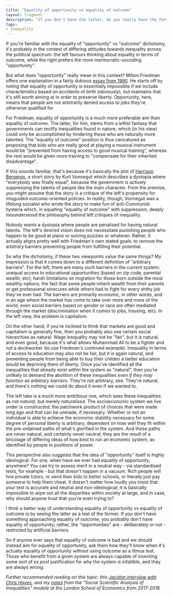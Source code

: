 ```yaml
---
title: "Equality of opportunity vs equality of outcome"
layout: fragment
description: "If you don't have the latter, do you really have the former?"
tags:
- inequality
---
```


If you're familiar with the equality of "opportunity" vs "outcome" dichotomy, it's probably in the context of differing attitudes towards inequality across the political spectrum: the left favours thinking about equality in terms of outcome, while the right prefers the more meritocratic-sounding "opportunity".

But what does "opportunity" really mean in this context? Milton Friedman offers one explanation in a fairly dubious [essay from 1990](https://www.hoover.org/research/what-does-created-equal-mean). He starts off by noting that equality of opportunity is essentially impossible if we include characteristics based on accidents of birth (obviously), but maintains that it's still worth aiming at in order to preserve liberty. Opportunity, here, means that people are not arbitrarily denied access to jobs they're otherwise qualified for.

For Friedman, equality of opportunity is a much more preferable aim than equality of _outcome_. The latter, for him, stems from a leftist fantasy that governments can rectify inequalities found in nature, which (in his view) could only be accomplished by hindering those who are naturally more talented. The "equality of outcome" position is thus caricatured as proposing that kids who are really good at playing a musical instrument would be "prevented from having access to good musical training", whereas the rest would be given more training to "compensate for their inherited disadvantage".

If this sounds familiar, that's because it's basically the plot of [Harrison Bergeron](http://www.tnellen.com/cybereng/harrison.html), a short story by Kurt Vonnegut which describes a dystopia where "everybody was finally equal", because the government is actively suppressing the talents of people like the main character. From the premise, you might assume that the story is a critique of the left's propensity for misguided outcome-oriented policies. In reality, though, Vonnegut was a lifelong socialist who wrote the story to make fun of anti-Communist hysteria which, in equating "equality of outcome" with suppression, deeply misunderstood the philosophy behind left critiques of inequality.

Nobody _wants_ a dystopia where people are penalised for having natural talents. The left's desired vision does not necessitate punishing people who happen to be good at piano or solving puzzles or whatever. Rather, it actually aligns pretty well with Friedman's own stated goals: to remove the arbitrary barriers preventing people from fulfilling their potential.

So why the dichotomy, if these two viewpoints value the same things? My impression is that it comes down to a different definition of "arbitrary barriers". For the left, there are many such barriers in the current system: unequal access to educational opportunities (based on zip code, parental wealth, etc); harsh limitations on migration for those born outside the most wealthy nations; the fact that some people inherit wealth from their parents or get professional sinecures while others had to fight for every shitty job they've ever had. The barriers are primarily economic, in other words, and in an age where the market has come to take over more and more of the world, even social barriers based on gender or race are often mediated through the market (discrimination when it comes to jobs, housing, etc). In the left view, the problem is capitalism.

On the other hand, if you're inclined to think that markets are good and capitalism is generally fine, then you probably also see certain social hierarchies as natural. Wage inequality may not be "fair", but it is natural, and even good, because it's what allows Muhammad Ali to be a fighter and not a dockworker (to use Friedman's contrived example). Inequality in terms of access to education may also not be fair, but it is again natural, and preventing people from being able to buy their childen a better education would be depriving them of liberty. Once you've identified all the inequalities that already exist within the system as "natural", then you're unlikely to demand the abolition of these inequalities _even if they may function as arbitrary barriers_. They're not arbitrary, see. They're natural, and there's nothing we could do about it even if we wanted to.

The left take is a much more ambitious one, which sees these inequalities as not _natural_, but merely _naturalised_. The socioeconomic system we live under is _constructed_, the patchwork product of choices that were made long ago and that can be unmade, if necessary. Whether or not an individual is able to achieve the economic stability necessary for some degree of personal liberty is arbitrary, dependent on how well they fit within the pre-ordained paths of what's glorified in the system. And these paths are never natural, and certainly never neutral; they are the result of a bricolage of differing ideas of how best to run an economic system, as identified by people in positions of power.

This perspective also suggests that the idea of "opportunity" itself is highly ideological. For one, when have we ever had equality of opportunity, anywhere? You can  try to assess merit in a neutral way - via standardised tests, for example - but that doesn't happen in a vacuum. Rich people will hire private tutors, or send their kids to better schools, or literally just pay someone to help them cheat. It doesn't matter how loudly you insist that your test is accurate and neutral and non-ideological; it is basically impossible to wipe out all the disparities within society at large, and in case, why should anyone trust that you're even trying to?

I think a better way of understanding equality of opportunity vs equality of outcome is by seeing the latter as a test of the former. If you don't have something approaching equality of outcome, you probably don't have equality of opportunity; rather, the "opportunities" are - deliberately or not - restricted by artificial barriers.

So if anyone ever says that equality of outcome is bad and we should instead aim for equality of opportunity, ask them how they'll know when it's actually equality of opportunity _without_ using outcome as a litmus test. Those who benefit from a given system are always capable of inventing some sort of _ex post_ justification for why the system is infallible, and they are always wrong.

_Further recommended reading on this topic: this [Jacobin interview with Chris Hayes](https://jacobinmag.com/2012/06/meritocracy-chris-hayes), and my [notes](/SO478) from the "Social Scientific Analysis of Inequalities" module at the London School of Economics from 2017-2018._
